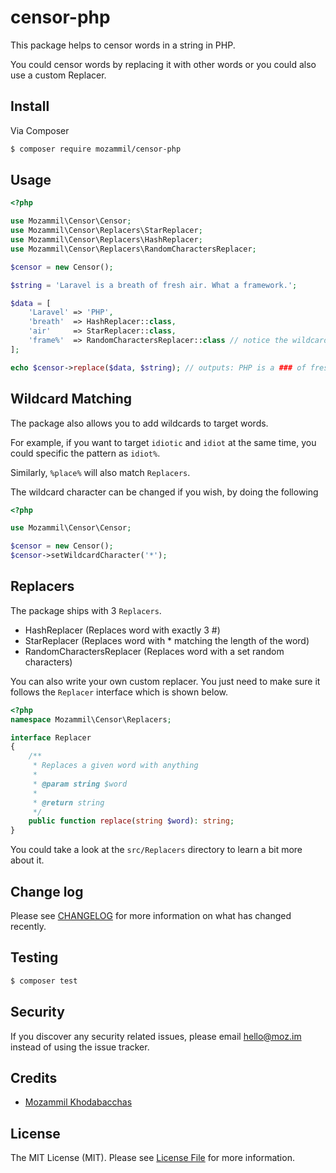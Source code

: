 # censor-php

This package helps to censor words in a string in PHP.

You could censor words by replacing it with other words or you could also use a custom Replacer.

## Install

Via Composer

``` bash
$ composer require mozammil/censor-php
```

## Usage

``` php
<?php

use Mozammil\Censor\Censor;
use Mozammil\Censor\Replacers\StarReplacer;
use Mozammil\Censor\Replacers\HashReplacer;
use Mozammil\Censor\Replacers\RandomCharactersReplacer;

$censor = new Censor();

$string = 'Laravel is a breath of fresh air. What a framework.';

$data = [
    'Laravel' => 'PHP',
    'breath'  => HashReplacer::class,
    'air'     => StarReplacer::class,
    'frame%'  => RandomCharactersReplacer::class // notice the wildcard.
];

echo $censor->replace($data, $string); // outputs: PHP is a ### of fresh ***. What a @)%#!#^&*.

```

## Wildcard Matching

The package also allows you to add wildcards to target words.

For example, if you want to target `idiotic` and `idiot` at the same time, you could specific the pattern as `idiot%`.

Similarly, `%place%` will also match `Replacers`.

The wildcard character can be changed if you wish, by doing the following

``` php
<?php

use Mozammil\Censor\Censor;

$censor = new Censor();
$censor->setWildcardCharacter('*');

```

## Replacers

The package ships with 3 `Replacers`.
- HashReplacer (Replaces word with exactly 3 #)
- StarReplacer (Replaces word with * matching the length of the word)
- RandomCharactersReplacer (Replaces word with a set random characters)

You can also write your own custom replacer. You just need to make sure it follows the `Replacer` interface which is shown below.

``` php
<?php
namespace Mozammil\Censor\Replacers;

interface Replacer
{
    /**
     * Replaces a given word with anything
     *
     * @param string $word
     *
     * @return string
     */
    public function replace(string $word): string;
}

```

You could take a look at the `src/Replacers` directory to learn a bit more about it.

## Change log

Please see [CHANGELOG](CHANGELOG.md) for more information on what has changed recently.

## Testing

``` bash
$ composer test
```

## Security

If you discover any security related issues, please email [hello@moz.im](mailto:hello@moz.im) instead of using the issue tracker.

## Credits

- [Mozammil Khodabacchas](https://twitter.com/mozammil_k)

## License

The MIT License (MIT). Please see [License File](LICENSE.md) for more information.